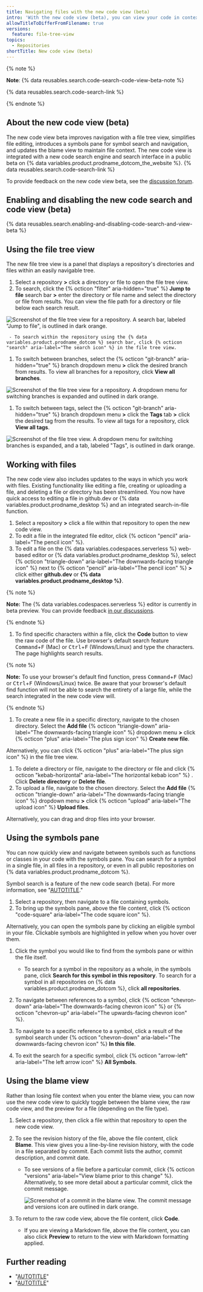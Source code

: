 ```yaml
---
title: Navigating files with the new code view (beta)
intro: 'With the new code view (beta), you can view your code in context with an easily navigable file tree and integrated symbol search.'
allowTitleToDifferFromFilename: true
versions:
  feature: file-tree-view
topics:
  - Repositories
shortTitle: New code view (beta)
---
```


{% note %}

**Note**: {% data reusables.search.code-search-code-view-beta-note %}

{% data reusables.search.code-search-link %}

{% endnote %}

## About the new code view (beta)
The new code view beta improves navigation with a file tree view, simplifies file editing, introduces a symbols pane for symbol search and navigation, and updates the blame view to maintain file context. The new code view is integrated with a new code search engine and search interface in a public beta on {% data variables.product.prodname_dotcom_the_website %}. {% data reusables.search.code-search-link %}

To provide feedback on the new code view beta, see the [discussion forum](https://github.com/orgs/community/discussions/categories/repositories).

## Enabling and disabling the new code search and code view (beta)

{% data reusables.search.enabling-and-disabling-code-search-and-view-beta %}

## Using the file tree view
The new file tree view is a panel that displays a repository's directories and files within an easily navigable tree.

1. Select a repository **>** click a directory or file to open the file tree view.
1. To search, click the {% octicon "filter" aria-hidden="true" %} **Jump to file** search bar **>** enter the directory or file name and select the directory or file from results. You can view the file path for a directory or file below each search result.

  ![Screenshot of the file tree view for a repository. A search bar, labeled "Jump to file", is outlined in dark orange.](/assets/images/help/repository/file-tree-view-jump-to-file.png)

     - To search within the repository using the {% data variables.product.prodname_dotcom %} search bar, click {% octicon "search" aria-label="The search icon" %} in the file tree view.

1. To switch between branches, select the {% octicon "git-branch" aria-hidden="true" %} branch dropdown menu **>** click the desired branch from results. To view all branches for a repository, click **View all branches**.

  ![Screenshot of the file tree view for a repository. A dropdown menu for switching branches is expanded and outlined in dark orange.](/assets/images/help/repository/file-tree-view-branch-dropdown.png)

1. To switch between tags, select the {% octicon "git-branch" aria-hidden="true" %} branch dropdown menu **>** click the **Tags** tab **>** click the desired tag from the results. To view all tags for a repository, click **View all tags**.

  ![Screenshot of the file tree view. A dropdown menu for switching branches is expanded, and a tab, labeled "Tags", is outlined in dark orange.](/assets/images/help/repository/file-tree-view-branch-dropdown-tags.png)

## Working with files
The new code view also includes updates to the ways in which you work with files. Existing functionality like editing a file, creating or uploading a file, and deleting a file or directory has been streamlined. You now have quick access to editing a file in github.dev or {% data variables.product.prodname_desktop %} and an integrated search-in-file function.

1. Select a repository **>** click a file within that repository to open the new code view.
1. To edit a file in the integrated file editor, click {% octicon "pencil" aria-label="The pencil icon" %}.
1. To edit a file on the {% data variables.codespaces.serverless %} web-based editor or {% data variables.product.prodname_desktop %}, select {% octicon "triangle-down" aria-label="The downwards-facing triangle icon" %} next to {% octicon "pencil" aria-label="The pencil icon" %} **>** click either **github.dev** or **{% data variables.product.prodname_desktop %}**.

  {% note %}

  **Note:** The {% data variables.codespaces.serverless %} editor is currently in beta preview. You can provide feedback [in our discussions](https://github.com/community/community/discussions/categories/general).

  {% endnote %}

1. To find specific characters within a file, click the **Code** button to view the raw code of the file. Use browser's default search feature <kbd>Command</kbd>+<kbd>F</kbd> (Mac) or <kbd>Ctrl</kbd>+<kbd>F</kbd> (Windows/Linux) and type the characters. The page highlights search results.

  {% note %}

  **Note:** To use your browser's default find function, press <kbd>Command</kbd>+<kbd>F</kbd> (Mac) or <kbd>Ctrl</kbd>+<kbd>F</kbd> (Windows/Linux) twice. Be aware that your browser's default find function will not be able to search the entirety of a large file, while the search integrated in the new code view will.

  {% endnote %}

1. To create a new file in a specific directory, navigate to the chosen directory. Select the **Add file** {% octicon "triangle-down" aria-label="The downwards-facing triangle icon" %} dropdown menu **>** click {% octicon "plus" aria-label="The plus sign icon" %} **Create new file**.

  Alternatively, you can click {% octicon "plus" aria-label="The plus sign icon" %} in the file tree view.
1. To delete a directory or file, navigate to the directory or file and click {% octicon "kebab-horizontal" aria-label="The horizontal kebab icon" %} . Click **Delete directory** or **Delete file**.
1. To upload a file, navigate to the chosen directory. Select the **Add file** {% octicon "triangle-down" aria-label="The downwards-facing triangle icon" %} dropdown menu **>** click {% octicon "upload" aria-label="The upload icon" %} **Upload files**.

  Alternatively, you can drag and drop files into your browser.

## Using the symbols pane
You can now quickly view and navigate between symbols such as functions or classes in your code with the symbols pane. You can search for a symbol in a single file, in all files in a repository, or even in all public repositories on {% data variables.product.prodname_dotcom %}.

Symbol search is a feature of the new code search (beta). For more information, see "[AUTOTITLE](/search-github/github-code-search/understanding-github-code-search-syntax#symbol-qualifier)."

1. Select a repository, then navigate to a file containing symbols.
1. To bring up the symbols pane, above the file content, click {% octicon "code-square" aria-label="The code square icon" %}.

  Alternatively, you can open the symbols pane by clicking an eligible symbol in your file. Clickable symbols are highlighted in yellow when you hover over them.

1. Click the symbol you would like to find from the symbols pane or within the file itself.

   - To search for a symbol in the repository as a whole, in the symbols pane, click **Search for this symbol in this repository**. To search for a symbol in all repositories on {% data variables.product.prodname_dotcom %}, click **all repositories**.

1. To navigate between references to a symbol, click {% octicon "chevron-down" aria-label="The downwards-facing chevron icon" %} or {% octicon "chevron-up" aria-label="The upwards-facing chevron icon" %}.
1. To navigate to a specific reference to a symbol, click a result of the symbol search under {% octicon "chevron-down" aria-label="The downwards-facing chevron icon" %} **In this file**.
1. To exit the search for a specific symbol, click {% octicon "arrow-left" aria-label="The left arrow icon" %} **All Symbols**.

## Using the blame view
Rather than losing file context when you enter the blame view, you can now use the new code view to quickly toggle between the blame view, the raw code view, and the preview for a file (depending on the file type).

1. Select a repository, then click a file within that repository to open the new code view.
1. To see the revision history of the file, above the file content, click **Blame**. This view gives you a line-by-line revision history, with the code in a file separated by commit. Each commit lists the author, commit description, and commit date.
   - To see versions of a file before a particular commit, click {% octicon "versions" aria-label="View blame prior to this change" %}. Alternatively, to see more detail about a particular commit, click the commit message.

      ![Screenshot of a commit in the blame view. The commit message and versions icon are outlined in dark orange.](/assets/images/help/repository/code-view-blame-commit-options.png)

1. To return to the raw code view, above the file content, click **Code**.
   - If you are viewing a Markdown file, above the file content, you can also click **Preview** to return to the view with Markdown formatting applied.

## Further reading

- "[AUTOTITLE](/repositories/working-with-files/managing-files/moving-a-file-to-a-new-location)"
- "[AUTOTITLE](/search-github/github-code-search/about-github-code-search)"
